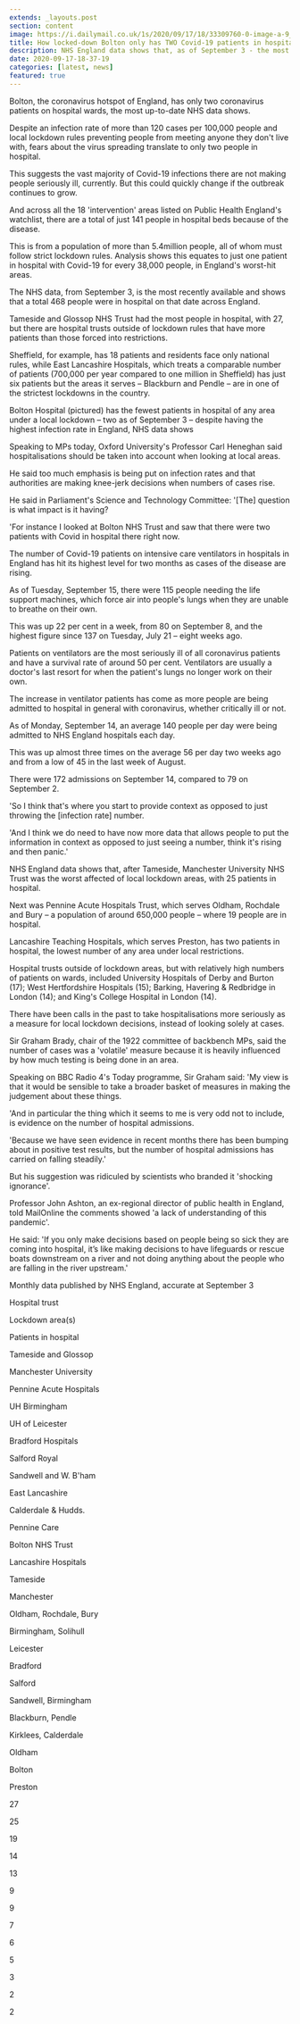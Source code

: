 ```yaml
---
extends: _layouts.post
section: content
image: https://i.dailymail.co.uk/1s/2020/09/17/18/33309760-0-image-a-9_1600362292159.jpg 
title: How locked-down Bolton only has TWO Covid-19 patients in hospital 
description: NHS England data shows that, as of September 3 - the most recent information - 18 areas in lockdown had 141 hospital patients from a population of more than 5.4million people. 
date: 2020-09-17-18-37-19 
categories: [latest, news] 
featured: true 
--- 
```

Bolton, the coronavirus hotspot of England, has only two coronavirus patients on hospital wards, the most up-to-date NHS data shows.

Despite an infection rate of more than 120 cases per 100,000 people and local lockdown rules preventing people from meeting anyone they don't live with, fears about the virus spreading translate to only two people in hospital.

This suggests the vast majority of Covid-19 infections there are not making people seriously ill, currently. But this could quickly change if the outbreak continues to grow.

And across all the 18 'intervention' areas listed on Public Health England's watchlist, there are a total of just 141 people in hospital beds because of the disease. 

This is from a population of more than 5.4million people, all of whom must follow strict lockdown rules. Analysis shows this equates to just one patient in hospital with Covid-19 for every 38,000 people, in England's worst-hit areas.

The NHS data, from September 3, is the most recently available and shows that a total 468 people were in hospital on that date across England.

Tameside and Glossop NHS Trust had the most people in hospital, with 27, but there are hospital trusts outside of lockdown rules that have more patients than those forced into restrictions.

Sheffield, for example, has 18 patients and residents face only national rules, while East Lancashire Hospitals, which treats a comparable number of patients (700,000 per year compared to one million in Sheffield) has just six patients but the areas it serves – Blackburn and Pendle – are in one of the strictest lockdowns in the country.

Bolton Hospital (pictured) has the fewest patients in hospital of any area under a local lockdown – two as of September 3 – despite having the highest infection rate in England, NHS data shows



Speaking to MPs today, Oxford University's Professor Carl Heneghan said hospitalisations should be taken into account when looking at local areas.

He said too much emphasis is being put on infection rates and that authorities are making knee-jerk decisions when numbers of cases rise. 

He said in Parliament's Science and Technology Committee: '[The] question is what impact is it having?

'For instance I looked at Bolton NHS Trust and saw that there were two patients with Covid in hospital there right now. 

The number of Covid-19 patients on intensive care ventilators in hospitals in England has hit its highest level for two months as cases of the disease are rising.

As of Tuesday, September 15, there were 115 people needing the life support machines, which force air into people's lungs when they are unable to breathe on their own.

This was up 22 per cent in a week, from 80 on September 8, and the highest figure since 137 on Tuesday, July 21 – eight weeks ago.

Patients on ventilators are the most seriously ill of all coronavirus patients and have a survival rate of around 50 per cent. Ventilators are usually a doctor's last resort for when the patient's lungs no longer work on their own.

The increase in ventilator patients has come as more people are being admitted to hospital in general with coronavirus, whether critically ill or not. 

As of Monday, September 14, an average 140 people per day were being admitted to NHS England hospitals each day. 

This was up almost three times on the average 56 per day two weeks ago and from a low of 45 in the last week of August.

There were 172 admissions on September 14, compared to 79 on September 2. 

'So I think that's where you start to provide context as opposed to just throwing the [infection rate] number. 

'And I think we do need to have now more data that allows people to put the information in context as opposed to just seeing a number, think it's rising and then panic.'

NHS England data shows that, after Tameside, Manchester University NHS Trust was the worst affected of local lockdown areas, with 25 patients in hospital.

Next was Pennine Acute Hospitals Trust, which serves Oldham, Rochdale and Bury – a population of around 650,000 people – where 19 people are in hospital.

Lancashire Teaching Hospitals, which serves Preston, has two patients in hospital, the lowest number of any area under local restrictions.

Hospital trusts outside of lockdown areas, but with relatively high numbers of patients on wards, included University Hospitals of Derby and Burton (17); West Hertfordshire Hospitals (15); Barking, Havering & Redbridge in London (14); and King's College Hospital in London (14).

There have been calls in the past to take hospitalisations more seriously as a measure for local lockdown decisions, instead of looking solely at cases. 

Sir Graham Brady, chair of the 1922 committee of backbench MPs, said the number of cases was a 'volatile' measure because it is heavily influenced by how much testing is being done in an area.   

Speaking on BBC Radio 4's Today programme, Sir Graham said: 'My view is that it would be sensible to take a broader basket of measures in making the judgement about these things.

'And in particular the thing which it seems to me is very odd not to include, is evidence on the number of hospital admissions. 

'Because we have seen evidence in recent months there has been bumping about in positive test results, but the number of hospital admissions has carried on falling steadily.'

But his suggestion was ridiculed by scientists who branded it 'shocking ignorance'.

Professor John Ashton, an ex-regional director of public health in England, told MailOnline the comments showed 'a lack of understanding of this pandemic'.

He said: 'If you only make decisions based on people being so sick they are coming into hospital, it’s like making decisions to have lifeguards or rescue boats downstream on a river and not doing anything about the people who are falling in the river upstream.'  

Monthly data published by NHS England, accurate at September 3 

Hospital trust

Lockdown area(s) 

Patients in hospital

Tameside and Glossop 

Manchester University 

Pennine Acute Hospitals 

UH Birmingham 

UH of Leicester 

Bradford Hospitals 

Salford Royal

Sandwell and W. B'ham 

East Lancashire 

Calderdale & Hudds.

Pennine Care 

Bolton NHS Trust

Lancashire Hospitals  

Tameside

Manchester

Oldham, Rochdale, Bury

Birmingham, Solihull

Leicester

Bradford

Salford

Sandwell, Birmingham

Blackburn, Pendle

Kirklees, Calderdale

Oldham

Bolton

Preston 

27

25

19

14

13

9

9

7

6

5

3

2

2

 

